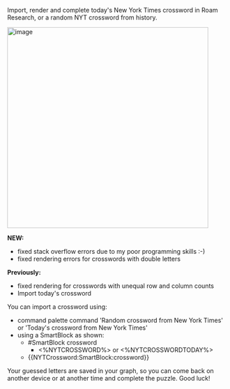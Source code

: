 Import, render and complete today's New York Times crossword in Roam Research, or a random NYT crossword from history.

<img width="461" alt="image" src="https://github.com/mlava/crosswords/assets/6857790/e0d6a48a-7b23-47d1-bdd6-1ef789f1387d">

**NEW:**
- fixed stack overflow errors due to my poor programming skills :-)
- fixed rendering errors for crosswords with double letters

**Previously:**
- fixed rendering for crosswords with unequal row and column counts
- Import today's crossword

You can import a crossword using:
- command palette command 'Random crossword from New York Times' or 'Today\'s crossword from New York Times'
- using a SmartBlock as shown:
  - #SmartBlock crossword
    - <%NYTCROSSWORD%> or <%NYTCROSSWORDTODAY%>
  - {{NYTCrossword:SmartBlock:crossword}}

Your guessed letters are saved in your graph, so you can come back on another device or at another time and complete the puzzle. Good luck!
